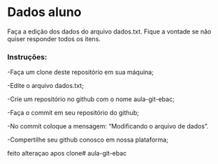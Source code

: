 # Dados aluno
Faça a edição dos dados do arquivo dados.txt. 
Fique a vontade se não quiser responder todos os itens. 

### Instruções: 

-Faça um clone deste repositório em sua máquina;

-Edite o arquivo dados.txt;

-Crie um repositório no github com o nome aula-git-ebac;

-Faça o commit em seu repositório do github;

-No commit coloque a mensagem: “Modificando o arquivo de dados”.

-Compertilhe seu github conosco em nossa plataforma;

feito alteraçao apos clone# aula-git-ebac

